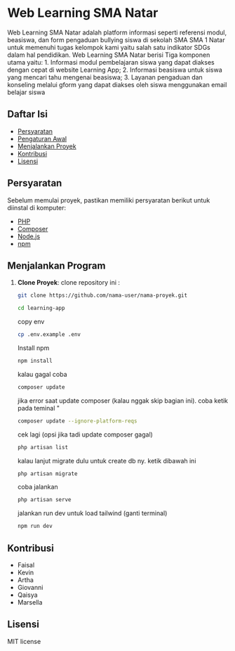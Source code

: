 # Web Learning SMA Natar

Web Learning SMA Natar adalah platform informasi seperti referensi modul, beasiswa, dan form pengaduan bullying siswa di sekolah SMA SMA 1 Natar untuk memenuhi tugas kelompok kami yaitu salah satu indikator SDGs dalam hal pendidikan. Web Learning SMA Natar berisi Tiga komponen utama yaitu: 1. Informasi modul pembelajaran siswa yang dapat diakses dengan cepat di website Learning App; 2. Informasi beasiswa untuk siswa yang mencari tahu mengenai beasiswa; 3. Layanan pengaduan dan konseling melalui gform yang dapat diakses oleh siswa menggunakan email belajar siswa 

## Daftar Isi

- [Persyaratan](#persyaratan)
- [Pengaturan Awal](#pengaturan-awal)
- [Menjalankan Proyek](#menjalankan-proyek)
- [Kontribusi](#kontribusi)
- [Lisensi](#lisensi)

## Persyaratan

Sebelum memulai proyek, pastikan memiliki persyaratan berikut untuk diinstal di komputer:
- [PHP](https://www.php.net/)
- [Composer](https://getcomposer.org/)
- [Node.js](https://nodejs.org/)
- [npm](https://www.npmjs.com/)

## Menjalankan Program

1. **Clone Proyek**: clone repository ini : 

   ```bash
   git clone https://github.com/nama-user/nama-proyek.git
   ```
   ```bash
   cd learning-app
   ```

   copy env
   ```bash
   cp .env.example .env
   ```
   
   Install npm
   ```bash
   npm install
   ```
   
   kalau gagal coba 
   ```bash
   composer update
   ```
   
   jika error saat update composer (kalau nggak skip bagian ini). coba ketik pada teminal "
   ```bash
   composer update --ignore-platform-reqs
   ```

   cek lagi (opsi jika tadi update composer gagal)    
   ```bash
   php artisan list
   ```

   kalau lanjut migrate dulu untuk create db ny. ketik dibawah ini
   ```bash
   php artisan migrate
   ```

   coba jalankan
   ```bash
   php artisan serve
   ```

   jalankan run dev untuk load tailwind (ganti terminal)
   ```bash
   npm run dev
   ```
    
## Kontribusi
- Faisal
- Kevin
- Artha
- Giovanni
- Qaisya
- Marsella

## Lisensi
MIT license
